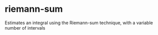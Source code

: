 # riemann-sum
Estimates an integral using the Riemann-sum technique, with a variable number of intervals
